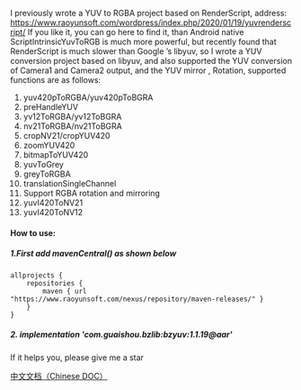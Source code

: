 I previously wrote a YUV to RGBA project based on RenderScript, address: https://www.raoyunsoft.com/wordpress/index.php/2020/01/19/yuvrenderscript/ If you like it, you can go here to find it, than Android native ScriptIntrinsicYuvToRGB is much more powerful, but recently found that RenderScript is much slower than Google ’s libyuv, so I wrote a YUV conversion project based on libyuv, and also supported the YUV conversion of Camera1 and Camera2 output, and the YUV mirror , Rotation, supported functions are as follows:

1. yuv420pToRGBA/yuv420pToBGRA
2. preHandleYUV
3. yv12ToRGBA/yv12ToBGRA
4. nv21ToRGBA/nv21ToBGRA
5. cropNV21/cropYUV420
6. zoomYUV420
7. bitmapToYUV420
8. yuvToGrey
9. greyToRGBA
10. translationSingleChannel
11. Support RGBA rotation and mirroring
12. yuvI420ToNV21
13. yuvI420ToNV12



#### How to use:

##### 1.First add mavenCentral() as shown below

```
allprojects {
    repositories {
        maven { url "https://www.raoyunsoft.com/nexus/repository/maven-releases/" }
    }
}
```

##### 2. implementation 'com.guaishou.bzlib:bzyuv:1.1.19@aar'



If it helps you, please give me a star



[中文文档（Chinese DOC）](https://github.com/bookzhan/bzyuvlib/blob/master/README_cn.md)

